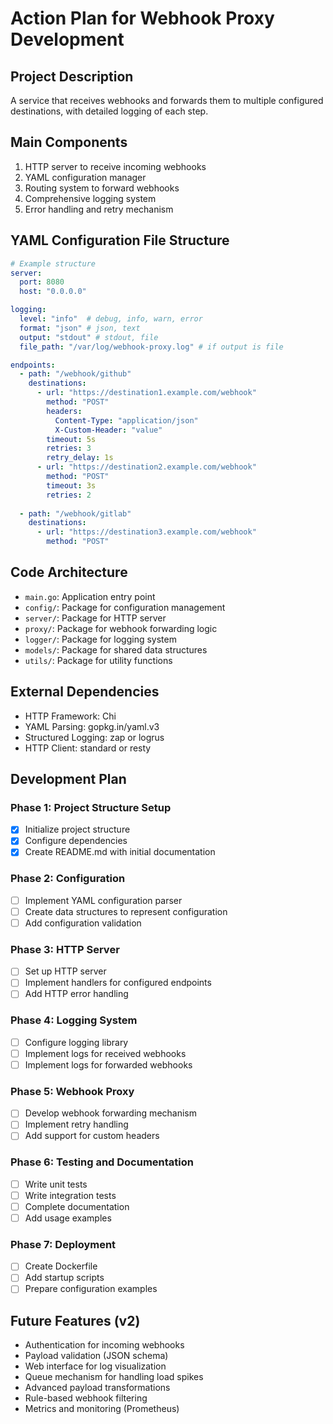# Action Plan for Webhook Proxy Development

## Project Description
A service that receives webhooks and forwards them to multiple configured destinations, with detailed logging of each step.

## Main Components
1. HTTP server to receive incoming webhooks
2. YAML configuration manager
3. Routing system to forward webhooks
4. Comprehensive logging system
5. Error handling and retry mechanism

## YAML Configuration File Structure
```yaml
# Example structure
server:
  port: 8080
  host: "0.0.0.0"

logging:
  level: "info"  # debug, info, warn, error
  format: "json" # json, text
  output: "stdout" # stdout, file
  file_path: "/var/log/webhook-proxy.log" # if output is file

endpoints:
  - path: "/webhook/github"
    destinations:
      - url: "https://destination1.example.com/webhook"
        method: "POST"
        headers:
          Content-Type: "application/json"
          X-Custom-Header: "value"
        timeout: 5s
        retries: 3
        retry_delay: 1s
      - url: "https://destination2.example.com/webhook"
        method: "POST"
        timeout: 3s
        retries: 2
  
  - path: "/webhook/gitlab"
    destinations:
      - url: "https://destination3.example.com/webhook"
        method: "POST"
```

## Code Architecture
- `main.go`: Application entry point
- `config/`: Package for configuration management
- `server/`: Package for HTTP server
- `proxy/`: Package for webhook forwarding logic
- `logger/`: Package for logging system
- `models/`: Package for shared data structures
- `utils/`: Package for utility functions

## External Dependencies
- HTTP Framework: Chi
- YAML Parsing: gopkg.in/yaml.v3
- Structured Logging: zap or logrus
- HTTP Client: standard or resty

## Development Plan

### Phase 1: Project Structure Setup
- [x] Initialize project structure
- [x] Configure dependencies
- [x] Create README.md with initial documentation

### Phase 2: Configuration
- [ ] Implement YAML configuration parser
- [ ] Create data structures to represent configuration
- [ ] Add configuration validation

### Phase 3: HTTP Server
- [ ] Set up HTTP server
- [ ] Implement handlers for configured endpoints
- [ ] Add HTTP error handling

### Phase 4: Logging System
- [ ] Configure logging library
- [ ] Implement logs for received webhooks
- [ ] Implement logs for forwarded webhooks

### Phase 5: Webhook Proxy
- [ ] Develop webhook forwarding mechanism
- [ ] Implement retry handling
- [ ] Add support for custom headers

### Phase 6: Testing and Documentation
- [ ] Write unit tests
- [ ] Write integration tests
- [ ] Complete documentation
- [ ] Add usage examples

### Phase 7: Deployment
- [ ] Create Dockerfile
- [ ] Add startup scripts
- [ ] Prepare configuration examples

## Future Features (v2)
- Authentication for incoming webhooks
- Payload validation (JSON schema)
- Web interface for log visualization
- Queue mechanism for handling load spikes
- Advanced payload transformations
- Rule-based webhook filtering
- Metrics and monitoring (Prometheus) 
